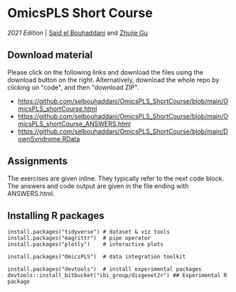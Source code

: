# OmicsPLS Short Course
*2021 Edition* | [Said el Bouhaddani](https://www.linkedin.com/in/selbouhaddani/) and [Zhujie Gu](https://www.linkedin.com/in/zhujiegu/)

## Download material

Please click on the following links and download the files using the download button on the right. Alternatively, download the whole repo by clicking on "code", and then "download ZIP". 

- https://github.com/selbouhaddani/OmicsPLS_ShortCourse/blob/main/OmicsPLS_shortCourse.html
- https://github.com/selbouhaddani/OmicsPLS_ShortCourse/blob/main/OmicsPLS_shortCourse_ANSWERS.html
- https://github.com/selbouhaddani/OmicsPLS_ShortCourse/blob/main/DownSyndrome.RData

## Assignments

The exercises are given inline. They typically refer to the next code block. The answers and code output are given in the file ending with ANSWERS.html. 

## Installing R packages

```
install.packages("tidyverse") # dataset & viz tools
install.packages("magrittr")  # pipe operator
install.packages("plotly")    # interactive plots

install.packages("OmicsPLS")  # data integration toolkit

install.packages("devtools")  # install experimental packages
devtools::install_bitbucket("ibi_group/disgenet2r") ## Experimental R package
```
